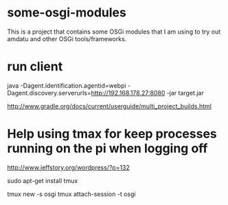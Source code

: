 some-osgi-modules
=================

This is a project that contains some OSGi modules that I am using to try out amdatu and other OSGi tools/frameworks.

# run client
java -Dagent.identification.agentid=webpi -Dagent.discovery.serverurls=http://192.168.178.27:8080 -jar target.jar


http://www.gradle.org/docs/current/userguide/multi_project_builds.html

# Help using tmax for keep processes running on the pi when logging off
http://www.jeffstory.org/wordpress/?p=132

sudo apt-get install tmux

tmux new -s osgi
tmux attach-session -t osgi

